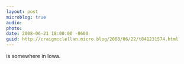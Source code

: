 ```yaml
---
layout: post
microblog: true
audio: 
photo: 
date: 2008-06-21 18:00:00 -0600
guid: http://craigmcclellan.micro.blog/2008/06/22/t841231574.html
---
```

is somewhere in Iowa.

